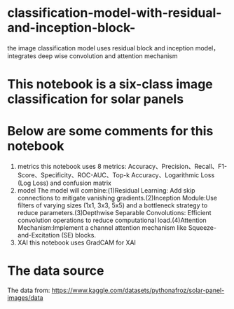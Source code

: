# classification-model-with-residual-and-inception-block-
the image classification model uses residual block and inception model， integrates deep wise convolution and attention mechanism
# This notebook is a six-class image classification for solar panels
# Below are some comments for this notebook
1. metrics
   this notebook uses 8 metrics: Accuracy、Precision、Recall、F1-Score、Specificity、ROC-AUC、Top-k Accuracy、Logarithmic Loss (Log Loss)      and confusion matrix
2. model
   The model will combine:(1)Residual Learning: Add skip connections to mitigate vanishing gradients.(2)Inception Module:Use filters of       varying sizes (1x1, 3x3, 5x5) and a bottleneck strategy to reduce parameters.(3)Depthwise Separable Convolutions: Efficient convolution    operations to reduce computational load.(4)Attention Mechanism:Implement a channel attention mechanism like Squeeze-and-Excitation        (SE) blocks.
3. XAI
   this notebook uses GradCAM for XAI
# The data source
The data from: https://www.kaggle.com/datasets/pythonafroz/solar-panel-images/data
